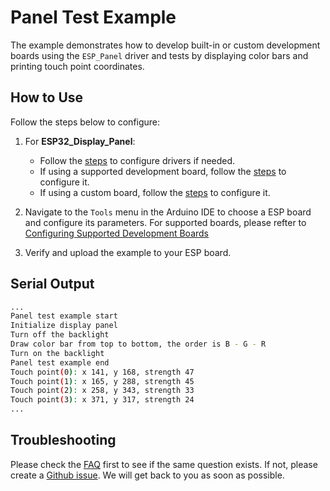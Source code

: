 # Panel Test Example

The example demonstrates how to develop built-in or custom development boards using the `ESP_Panel` driver and tests by displaying color bars and printing touch point coordinates.

## How to Use

Follow the steps below to configure:

1. For **ESP32_Display_Panel**:

    - Follow the [steps](../../README.md#configuring-drivers) to configure drivers if needed.
    - If using a supported development board, follow the [steps](../../README.md#using-supported-development-boards) to configure it.
    - If using a custom board, follow the [steps](../../README.md#using-custom-development-boards) to configure it.

3. Navigate to the `Tools` menu in the Arduino IDE to choose a ESP board and configure its parameters. For supported boards, please refter to [Configuring Supported Development Boards](../../README.md#configuring-supported-development-boards)
4. Verify and upload the example to your ESP board.

## Serial Output

```bash
...
Panel test example start
Initialize display panel
Turn off the backlight
Draw color bar from top to bottom, the order is B - G - R
Turn on the backlight
Panel test example end
Touch point(0): x 141, y 168, strength 47
Touch point(1): x 165, y 288, strength 45
Touch point(2): x 258, y 343, strength 33
Touch point(3): x 371, y 317, strength 24
...
```

## Troubleshooting

Please check the [FAQ](../../../README.md#faq) first to see if the same question exists. If not, please create a [Github issue](https://github.com/esp-arduino-libs/ESP32_Display_Panel/issues). We will get back to you as soon as possible.
